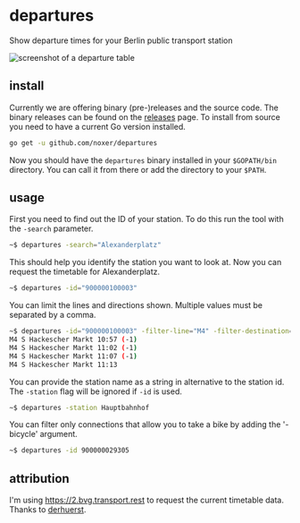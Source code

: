 # departures
Show departure times for your Berlin public transport station

![screenshot of a departure table](https://raw.githubusercontent.com/noxer/departures/master/images/screen0.png)

## install
Currently we are offering binary (pre-)releases and the source code. The binary releases can be found on the [releases](https://github.com/noxer/departures/releases) page. 
To install from source you need to have a current Go version installed.

```bash
go get -u github.com/noxer/departures
```
Now you should have the `departures` binary installed in your `$GOPATH/bin` directory. You can call it from there or add the directory to your `$PATH`.

## usage
First you need to find out the ID of your station. To do this run the tool with the `-search` parameter.
```bash
~$ departures -search="Alexanderplatz"
```

This should help you identify the station you want to look at. Now you can request the timetable for Alexanderplatz.

```bash
~$ departures -id="900000100003"
```

You can limit the lines and directions shown. Multiple values must be separated by a comma.

```bash
~$ departures -id="900000100003" -filter-line="M4" -filter-destination="S Hackescher Markt"
M4 S Hackescher Markt 10:57 (-1)
M4 S Hackescher Markt 11:02 (-1)
M4 S Hackescher Markt 11:07 (-1)
M4 S Hackescher Markt 11:13
```

You can provide the station name as a string in alternative to the station id. The `-station` flag will be ignored if `-id` is used. 

```bash
~$ departures -station Hauptbahnhof
```

You can filter only connections that allow you to take a bike by adding the '-bicycle' argument.

```bash
~$ departures -id 900000029305
```


## attribution
I'm using https://2.bvg.transport.rest to request the current timetable data. Thanks to [derhuerst](https://github.com/derhuerst).

